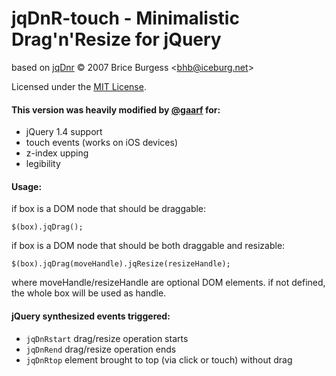 jqDnR-touch - Minimalistic Drag'n'Resize for jQuery
===================================================

based on [jqDnr](http://dev.iceburg.net/jquery/jqDnR/) &copy; 2007 Brice Burgess &lt;bhb@iceburg.net&gt;

Licensed under the [MIT License](http://www.opensource.org/licenses/mit-license.php).

#### This version was heavily modified by [@gaarf](http://gaarf.info) for:

 * jQuery 1.4 support
 * touch events (works on iOS devices)
 * z-index upping
 * legibility

#### Usage:

if box is a DOM node that should be draggable:

    $(box).jqDrag();

if box is a DOM node that should be both draggable and resizable:

    $(box).jqDrag(moveHandle).jqResize(resizeHandle);

where moveHandle/resizeHandle are optional DOM elements. if not defined, the whole box will be used as handle.
  
#### jQuery synthesized events triggered:

 * `jqDnRstart`  drag/resize operation starts
 * `jqDnRend`  drag/resize operation ends
 * `jqDnRtop`  element brought to top (via click or touch) without drag


